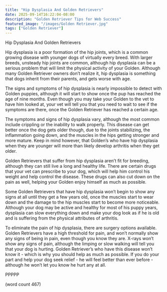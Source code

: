 ```yaml
---
title: "Hip Dysplasia And Golden Retrievers"
date: 2025-09-14T16:22:04-08:00
description: "Golden Retriever Tips for Web Success"
featured_image: "/images/Golden Retriever.jpg"
tags: ["Golden Retriever"]
---
```


Hip Dysplasia And Golden Retrievers

Hip dysplasia is a poor formation of the hip joints, which is a common growing disease with younger dogs of virtually every breed.  With larger breeds, unsteady hip joints are common, although hip dysplasia can be a serious problem that will limit the physical activity of your Golden.  Although many Golden Retriever owners don’t realize it, hip dysplasia is something that dogs inherit from their parents, and gets worse with age.

The signs and symptoms of hip dysplasia is nearly impossible to detect with Golden puppies, although it will start to show once the pup has reached the age of nine months.  Even though you may take your Golden to the vet to have him looked at, your vet will tell you that you need to wait to see if the symptoms are there, once the Golden Retriever has reached a certain age.

The symptoms and signs of hip dysplasia vary, although the most common include crippling or the inability to walk properly.  This disease can get better once the dog gets older though, due to the joints stabilizing, the inflammation going down, and the muscles in the hips getting stronger and more mature.  Keep in mind however, that Golden’s who have hip dysplasia when they are younger will more than likely develop arthritis when they get older.

Golden Retrievers that suffer from hip dysplasia aren’t fit for breeding, although they can still live a long and healthy life.  There are certain drugs that your vet can prescribe to your dog, which will help him control his weight and help control the disease.  These drugs can also cut down on the pain as well, helping your Golden enjoy himself as much as possible.

Some Golden Retrievers that have hip dysplasia won’t begin to show any signs at all until they get a few years old, once the muscles start to wear down and the damage to the hip muscles start to become more noticeable.  Although your dog may be active and healthy for most of his puppy years, dysplasia can slow everything down and make your dog look as if he is old and is suffering from the physical attributes of arthritis.

To eliminate the pain of hip dysplasia, there are surgery options available.  Golden Retrievers have a high threshold for pain, and won’t normally show any signs of being in pain, even though you know they are.  X-rays won’t show any signs of pain, although the limping or slow walking will tell you that your dog is hurting.  Golden Retriever’s who have this disease won’t know it - which is why you should help as much as possible.  If you do your part and help your dog seek relief - he will feel better than ever before - although he won’t let you know he hurt any at all.

PPPPP

(word count 467)
